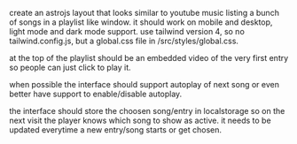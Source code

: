 create an astrojs layout that looks similar to youtube music listing a bunch of songs in a playlist like window. it should work on mobile and desktop, light mode and dark mode support. use tailwind version 4, so no tailwind.config.js, but a global.css file in /src/styles/global.css.

at the top of the playlist should be an embedded video of the very first entry so people can just click to play it.

when possible the interface should support autoplay of next song or even better have support to enable/disable autoplay.

the interface should store the choosen song/entry in localstorage so on the next visit the player knows which song to show as active. it needs to be updated everytime a new entry/song starts or get chosen.
